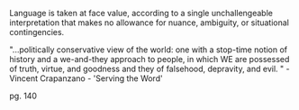 
Language is taken at face value, according to a single unchallengeable interpretation that makes no allowance for nuance, ambiguity, or situational contingencies. 

"...politically conservative view of the world: one with a stop-time notion of history and a we-and-they approach to people, in which WE are possessed of truth, virtue, and goodness and they of falsehood, depravity, and evil. " - Vincent Crapanzano - 'Serving the Word'

pg. 140